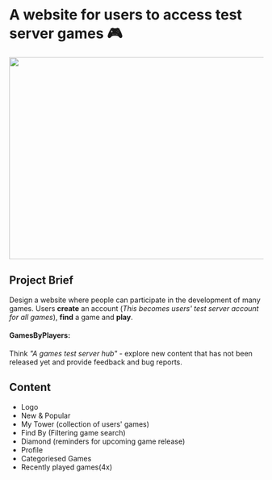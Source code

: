 # A website for users to access test server games 🎮

<p align="center">
<img src="https://wallpaperaccess.com/thumb/346792.jpg" align="center" width="1000" height="400"/>
</p>

## Project Brief 

Design a website where people can participate in the development of many games. Users **create** an account (*This becomes users' test server account for all games*), **find** a game and **play**. 

#### GamesByPlayers:

Think *"A games test server hub"* - explore new content that has not been released yet and provide feedback and bug reports.

## Content

- Logo
- New & Popular
- My Tower (collection of users' games)
- Find By (Filtering game search)
- Diamond (reminders for upcoming game release)
- Profile
- Categoriesed Games
- Recently played games(4x)


